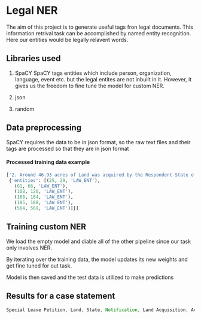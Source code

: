 # Legal NER 

The aim of this project is to generate useful tags fron legal documents.
This information retrival task can be accomplished by named entity recognition.
Here our entities would be legally relavent words.

## Libraries used

1. SpaCY 
SpaCY tags entities which include person, organization, language, event etc. but the legal entites are not inbuilt in it.
However, it gives us the freedom to fine tune the model for custom NER.

2. json 

3. random 


## Data preprocessing 
SpaCY requires the data to be in json format, so the raw text files and their tags are processed so that they are in json format 



#### Processed training data example

```python
['2. Around 46.93 acres of Land was acquired by the Respondent-State of Haryana initiating the proceedings by Notification dated 19.09.1983 issued Under Section 4 of the Land Acquisition Act, 1894. The purpose of acquisition is residential and commercial for Panchkula, Sector-21. The acquired property is in Village Fatehpur. In respect of the same development, we have seen that this Court in many cases has based the fixation of the land value based on acquisition proceedings initiated in 1981 in Village Judian. Those properties in village Judian had access to State Highway and the value fixed by this Court is Rs. 250/- per square yard. In respect of properties situated in the adjoining village of the Appellants namely, Devi Nagar, we have fixed land value at the rate of Rs. 250/- per square yard that was the acquisition initiated in the year 1987 and that property had extensive national highway frontage.',
 {'entities': [(25, 29, 'LAW_ENT'),
   (61, 66, 'LAW_ENT'),
   (108, 120, 'LAW_ENT'),
   (168, 184, 'LAW_ENT'),
   (185, 188, 'LAW_ENT'),
   (564, 569, 'LAW_ENT')]}]
```


## Training custom NER 

We load the empty model and diable all of the other pipeline since our task only involves NER.

By iterating over the training data, the model updates its new weights and get fine tuned for out task.

Model is then saved and the test data is utilized to make predictions 


## Results for a case statement 

```javascript
Special Leave Petition, Land, State, Notification, Land Acquisition, Act, Additional Advocate General, Collector, Motor Vehicles, Tribunal, Union Territory, State Government, Division Bench, District Judge, Award, India, Officer, Executing Court

```

